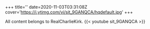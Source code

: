 +++
title=''
date=2020-11-03T03:31:08Z
cover='https://i.ytimg.com/vi/sit_9GANQCA/hqdefault.jpg'
+++

All content belongs to RealCharlieKirk.
{{< youtube sit_9GANQCA >}}

